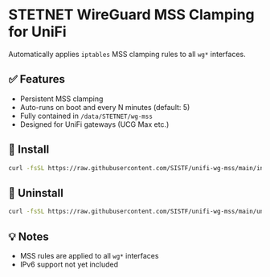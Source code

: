 # STETNET WireGuard MSS Clamping for UniFi

Automatically applies `iptables` MSS clamping rules to all `wg*` interfaces.

## ✅ Features

- Persistent MSS clamping
- Auto-runs on boot and every N minutes (default: 5)
- Fully contained in `/data/STETNET/wg-mss`
- Designed for UniFi gateways (UCG Max etc.)

## 🚀 Install

```bash
curl -fsSL https://raw.githubusercontent.com/SISTF/unifi-wg-mss/main/install.sh | sh -s -- 5
```

## 🔄 Uninstall

```bash
curl -fsSL https://raw.githubusercontent.com/SISTF/unifi-wg-mss/main/uninstall.sh | sh
```

## 💡 Notes

- MSS rules are applied to all `wg*` interfaces
- IPv6 support not yet included
